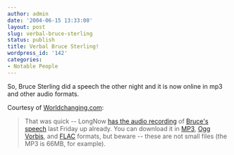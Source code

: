 ```yaml
---
author: admin
date: '2004-06-15 13:33:00'
layout: post
slug: verbal-bruce-sterling
status: publish
title: Verbal Bruce Sterling!
wordpress_id: '142'
categories:
- Notable People
---
```


So, Bruce Sterling did a speech the other night and it is now online in
mp3 and other audio formats.

Courtesy of
[Worldchanging.com](http://www.worldchanging.com/archives/000826.html):

> That was quick -- LongNow [has the audio
> recording](http://seminars.longnow.org/) of [Bruce's
> speech](http://www.worldchanging.com/archives/000815.html) last Friday
> up already. You can download it in
> [MP3](http://seminars.longnow.org/content/june02004-sterling.mp3),
> [Ogg
> Vorbis](http://seminars.longnow.org/content/june02004-sterling.ogg),
> and
> [FLAC](http://seminars.longnow.org/content/june02004-sterling.flac)
> formats, but beware -- these are not small files (the MP3 is 66MB, for
> example).
